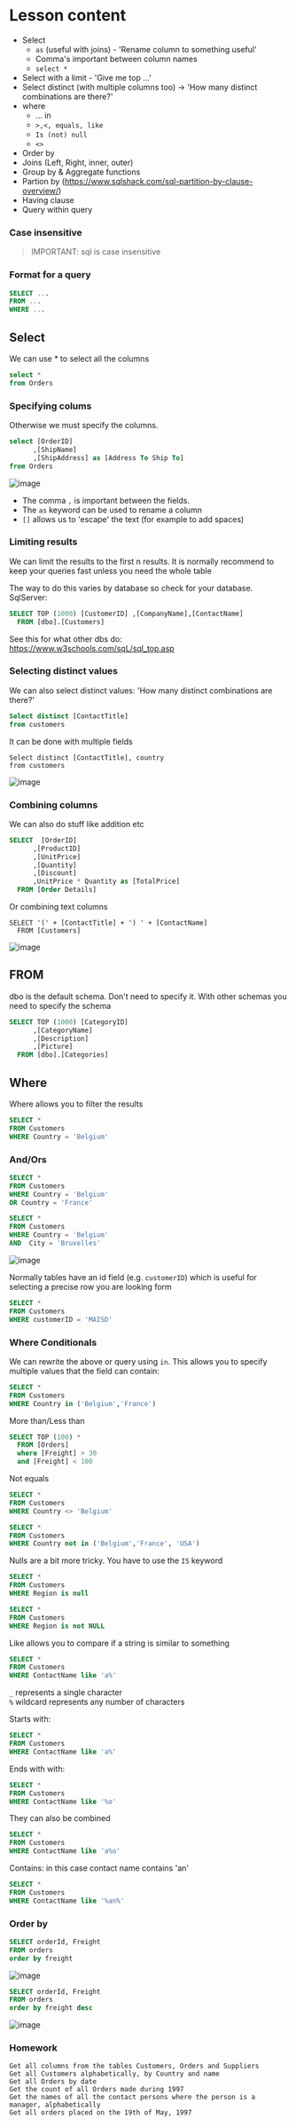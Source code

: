 # Lesson content
- Select
   - `as` (useful with joins) - 'Rename column to something useful'
   - Comma's important between column names
   - `select *`
- Select with a limit  - 'Give me top ...'
- Select distinct (with multiple columns too) -> 'How many distinct combinations are there?'
- where
  - ... in
  - `>,<, equals, like`
  - `Is (not) null`
  - `<>`
- Order by
- Joins (Left, Right, inner, outer)
- Group by & Aggregate functions
- Partion by (https://www.sqlshack.com/sql-partition-by-clause-overview/)
- Having clause
- Query within query

### Case insensitive

> IMPORTANT: sql is case insensitive

### Format for a query
```sql
SELECT ...
FROM ...
WHERE ...
```

## Select



We can use * to select all the columns
```sql
select *
from Orders
```

### Specifying colums
Otherwise we must specify the columns. 
```sql
select [OrderID]
      ,[ShipName]
      ,[ShipAddress] as [Address To Ship To]
from Orders
```
![image](https://github.com/user-attachments/assets/f5f252f4-08cc-49b2-bb1d-df4a61e6a2ab)

- The comma `,` is important between the fields.
- The `as` keyword can be used to rename a column
- `[]` allows us to 'escape' the text (for example to add spaces)

### Limiting results
We can limit the results to the first n results. It is normally recommend to keep your queries fast unless you need the whole table

The way to do this varies by database so check for your database. SqlServer:
```sql
SELECT TOP (1000) [CustomerID] ,[CompanyName],[ContactName]
  FROM [dbo].[Customers]
```
See this for what other dbs do: https://www.w3schools.com/sqL/sql_top.asp


### Selecting distinct values
We can also select distinct values: 'How many distinct combinations are there?'
```sql
Select distinct [ContactTitle]
from customers
```
It can be done with multiple fields
```
Select distinct [ContactTitle], country
from customers
```
![image](https://github.com/user-attachments/assets/f96adae4-462e-4825-8a46-9df1f1364808)


### Combining columns
We can also do stuff like addition etc
```sql
SELECT  [OrderID]
      ,[ProductID]
      ,[UnitPrice]
      ,[Quantity]
      ,[Discount]
	  ,UnitPrice * Quantity as [TotalPrice]  
  FROM [Order Details]
```

Or combining text columns
```
SELECT '(' + [ContactTitle] + ') ' + [ContactName]
  FROM [Customers]
```
![image](https://github.com/user-attachments/assets/673f81a8-a6ca-4100-b200-9bfddcb3dcee)

## FROM
dbo is the default schema. Don't need to specify it. With other schemas you need to specify the schema
```sql
SELECT TOP (1000) [CategoryID]
      ,[CategoryName]
      ,[Description]
      ,[Picture]
  FROM [dbo].[Categories]
```

## Where
Where allows you to filter the results
```sql
SELECT *
FROM Customers
WHERE Country = 'Belgium'
```

### And/Ors
```sql
SELECT *
FROM Customers
WHERE Country = 'Belgium' 
OR Country = 'France'

SELECT *
FROM Customers
WHERE Country = 'Belgium' 
AND  City = 'Bruxelles'
```
![image](https://github.com/user-attachments/assets/639fde81-0720-4336-8939-40cb2b8be0c1)

Normally tables have an id field (e.g. `customerID`) which is useful for selecting a precise row you are looking form
```sql
SELECT *
FROM Customers
WHERE customerID = 'MAISD'
```
### Where Conditionals


We can rewrite the above or query using `in`. This allows you to specify multiple values that the field can contain:
```sql
SELECT *
FROM Customers
WHERE Country in ('Belgium','France')
```

More than/Less than
```sql
SELECT TOP (100) *
  FROM [Orders]
  where [Freight] > 30
  and [Freight] < 100
```

Not equals
```sql
SELECT *
FROM Customers
WHERE Country <> 'Belgium'
```
```sql
SELECT *
FROM Customers
WHERE Country not in ('Belgium','France', 'USA')
```

Nulls are a bit more tricky. You have to use the `IS` keyword
```sql
SELECT *
FROM Customers
WHERE Region is null

SELECT *
FROM Customers
WHERE Region is not NULL
```

Like allows you to compare if a string is similar to something
```sql
SELECT *
FROM Customers
WHERE ContactName like 'a%'
```

`_` represents a single character  
`%` wildcard represents any number of characters

Starts with:
```sql
SELECT *
FROM Customers
WHERE ContactName like 'a%'
```
Ends with with:
```sql
SELECT *
FROM Customers
WHERE ContactName like '%o'
```
They can also be combined
```sql
SELECT *
FROM Customers
WHERE ContactName like 'a%o'
```
Contains: in this case contact name contains 'an'
```sql
SELECT *
FROM Customers
WHERE ContactName like '%an%'
```

### Order by

```sql
SELECT orderId, Freight
FROM orders
order by freight
```
![image](https://github.com/user-attachments/assets/6f78dd38-7af9-4ccd-bd42-4e894a6e9a23)



```sql
SELECT orderId, Freight
FROM orders
order by freight desc
```
![image](https://github.com/user-attachments/assets/ed0eaab1-dc9c-4dae-b55a-6238ef4507f7)

### Homework

    Get all columns from the tables Customers, Orders and Suppliers
    Get all Customers alphabetically, by Country and name
    Get all Orders by date
    Get the count of all Orders made during 1997
    Get the names of all the contact persons where the person is a manager, alphabetically
    Get all orders placed on the 19th of May, 1997
